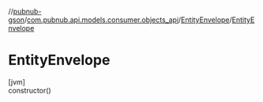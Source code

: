 //[pubnub-gson](../../../index.md)/[com.pubnub.api.models.consumer.objects_api](../index.md)/[EntityEnvelope](index.md)/[EntityEnvelope](-entity-envelope.md)

# EntityEnvelope

[jvm]\
constructor()
